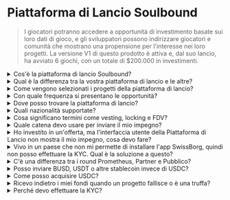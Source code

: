 # Piattaforma di Lancio Soulbound

> I giocatori potranno accedere a opportunità di investimento basate sui loro dati di gioco, e gli sviluppatori possono indirizzare giocatori e comunità che mostrano una propensione per l'interesse nei loro progetti. La versione V1 di questo prodotto è attiva e, dal suo lancio, ha avviato 6 giochi, con un totale di $200.000 in investimenti.

<details>

<summary>Cos'è la piattaforma di lancio Soulbound?</summary>

La Piattaforma di Lancio Soulbound è una piattaforma che collega i giocatori con giochi in fase di raccolta capitale basata sulla loro identità digitale. Consente agli sviluppatori di giochi di indirizzare giocatori specifici utilizzando le loro identità digitali e di raccogliere fondi.

</details>

<details>

<summary>Qual è la differenza tra la vostra piattaforma di lancio e le altre?</summary>

I giocatori collegati alla piattaforma di lancio Soulbound attraverso la rete di credenziali hanno accesso a offerte personalizzate in base alle loro credenziali di gioco. Ciò significa che un giocatore di FPS è più propenso a ricevere un'opportunità relativa ai giochi FPS.

</details>

<details>

<summary>Come vengono selezionati i progetti della piattaforma di lancio?</summary>

Il consiglio di investimento conduce un processo di due diligence multi-stadio approfondito, culminante in un rapporto completo. Nel mercato privato (Venture Capitalist, Business Angels), manteniamo alcuni dei rapporti di due diligence più completi e dettagliati nel settore GameFi.

</details>

<details>

<summary>Con quale frequenza si presentano le opportunità?</summary>

La nostra capacità di accettare progetti dipende interamente dalla qualità del nostro flusso di offerte. Pertanto, consideriamo solo progetti che soddisfano elevati standard di qualità.

</details>

<details>

<summary>Dove posso trovare la piattaforma di lancio?</summary>

Puoi trovare la piattaforma di lancio [qui](https://launchpad.xborg.com/).

</details>

<details>

<summary>Quali nazionalità supportate?</summary>

Supportiamo i paesi supportati da SwissBorg. L'elenco completo può essere trovato qui: [https://swissborg.com/supported-countries](https://swissborg.com/supported-countries)

</details>

<details>

<summary>Cosa significano termini come vesting, locking e FDV?</summary>

* **Vesting** si riferisce al periodo durante il quale i token vengono distribuiti
* **Locked** si riferisce al periodo durante il quale i token sono bloccati
* **FDV** si riferisce alla valutazione di un token, calcolata moltiplicando il suo prezzo per la fornitura massima. (Valutazione Completamente Diluita)

</details>

<details>

<summary>Quale catena devo usare per inviare il mio impegno?</summary>

L'impegno è solitamente in USDC. La Piattaforma di Lancio XBorg supporta Arbitrum, Avalanche, Optimism, Polygon e Binance Smart Chain. Assicurati di verificare le catene compatibili prima del lancio.

</details>

<details>

<summary>Ho investito in un'offerta, ma l'interfaccia utente della Piattaforma di Lancio non mostra il mio impegno, cosa devo fare?</summary>

Se la piattaforma di lancio non mostra l'impegno, si prega di aprire un ticket di supporto su Discord.

</details>

<details>

<summary>Vivo in un paese che non mi permette di installare l'app SwissBorg, quindi non posso effettuare la KYC. Qual è la soluzione a questo?</summary>

Al momento, supportiamo solo le nazionalità disponibili sull'app SwissBorg. XBorg sta lavorando attivamente per espandere la sua rete e con il tempo più regioni e nazionalità saranno idonee per la KYC.

</details>

<details>

<summary>C'è una differenza tra i round Prometheus, Partner e Pubblico?</summary>

I round in cui gli utenti sono idonei variano in base alla loro demografia. I detentori di Prometheus ricevono i maggiori benefici e non sono tenuti a pagare commissioni, mentre gli altri round hanno commissioni e dimensioni di allocazione diverse.

</details>

<details>

<summary>Posso inviare BUSD, USDT o altre stablecoin invece di USDC?</summary>

Attualmente, supportiamo solo USDC.

</details>

<details>

<summary>Come posso acquisire USDC?</summary>

SwissBorg è una delle migliori opzioni per acquisire USDC da altre criptovalute o fiat.

</details>

<details>

<summary>Ricevo indietro i miei fondi quando un progetto fallisce o è una truffa?</summary>

Effettuiamo un'approfondita due diligence sulle opportunità della piattaforma di lancio di XBorg per limitare il numero di progetti che falliscono.

Nessun rimborso sarà implementato se è ritenuto colpa degli investitori.

</details>

<details>

<summary>Perché devo effettuare la KYC?</summary>

Perché XBorg sia conforme alla giurisdizione pertinente relativa alle piattaforme di lancio.

</details>